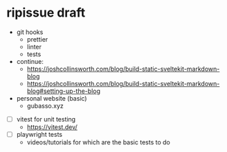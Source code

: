 # ripissue draft

- git hooks
  - prettier
  - linter
  - tests
- continue:
	- https://joshcollinsworth.com/blog/build-static-sveltekit-markdown-blog
	- https://joshcollinsworth.com/blog/build-static-sveltekit-markdown-blog#setting-up-the-blog
- personal website (basic)
  - gubasso.xyz
- [ ] vitest for unit testing
  - https://vitest.dev/
- [ ] playwright tests
  - videos/tutorials for which are the basic tests to do
